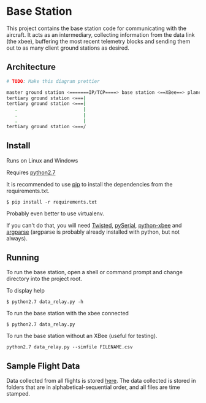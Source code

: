 # Base Station

This project contains the base station code for communicating with the aircraft.
It acts as an intermediary, collecting information from the data link (the
xbee), buffering the most recent telemetry blocks and sending them out to as
many client ground stations as desired.

## Architecture

```bash
# TODO: Make this diagram prettier

master ground station <=======IP/TCP====> base station <==XBee==> plane
tertiary ground station <===|
tertiary ground station <===|
   .                        |
   .                        |
   .                        |
tertiary ground station <===/
```

## Install

Runs on Linux and Windows

Requires [python2.7](https://www.python.org/downloads/)

It is recommended to use
[pip](http://pip.readthedocs.org/en/latest/installing.html) to install the
dependencies from the requirements.txt.
```
$ pip install -r requirements.txt
```

Probably even better to use virtualenv.

If you can't do that, you will need 
[Twisted](https://twistedmatrix.com/trac/wiki/Downloads),
[pySerial](https://pypi.python.org/pypi/pyserial),
[python-xbee](https://code.google.com/p/python-xbee/downloads/list)
and [argparse](https://docs.python.org/dev/library/argparse.html) (argparse is
probably already installed with python, but not always).

## Running

To run the base station, open a shell or command prompt and change directory
into the project root.

To display help
```
$ python2.7 data_relay.py -h
```

To run the base station with the xbee connected
```
$ python2.7 data_relay.py
```

To run the base station without an XBee (useful for testing).
```
python2.7 data_relay.py --simfile FILENAME.csv
```
## Sample Flight Data

Data collected from all flights is stored [here](https://drive.google.com/folderview?id=0BySpWXvmBM4JRm9seXBSNDVHNmM&usp=sharing). The data collected is stored in folders that are in alphabetical-sequential order, and all files are time stamped.